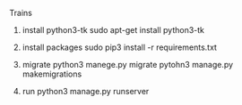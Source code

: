Trains

1. install python3-tk
  sudo apt-get install python3-tk

2. install packages
  sudo pip3 install -r requirements.txt
3. migrate
  python3 manege.py migrate
  pytohn3 manage.py makemigrations
4. run
  python3 manage.py runserver
